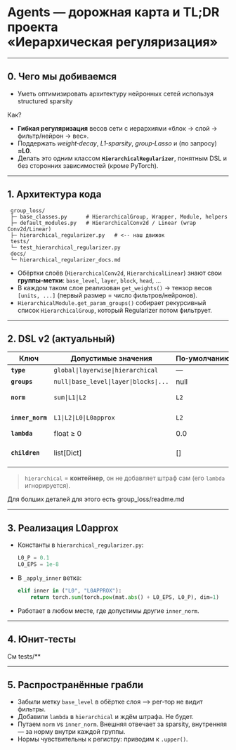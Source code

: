 # Agents — дорожная карта и TL;DR проекта «Иерархическая регуляризация»

---
## 0. Чего мы добиваемся

* Уметь оптимизировать архитектуру нейронных сетей используя structured sparsity

Как?
* **Гибкая регуляризация** весов сети с иерархиями «блок → слой → фильтр/нейрон → вес».
* Поддержать *weight‑decay*, *L1‑sparsity*, *group‑Lasso* и (по запросу) **≈L0**.
* Делать это одним классом **`HierarchicalRegularizer`**, понятным DSL и без сторонних зависимостей (кроме PyTorch).

---
## 1. Архитектура кода
```
 group_loss/
 ├─ base_classes.py      # HierarchicalGroup, Wrapper, Module, helpers
 ├─ default_modules.py   # HierarchicalConv2d / Linear (wrap Conv2d/Linear)
 ├─ hierarchical_regularizer.py   # <‑‑ наш движок
 tests/
 └─ test_hierarchical_regularizer.py
 docs/
 └─ hierarchical_regularizer_docs.md
```
* Обёртки слоёв (`HierarchicalConv2d`, `HierarchicalLinear`) знают свои **группы‑метки**: `base_level`, `layer`, `block`, `head`, ...
* В каждом таком слое реализован `get_weights()` → тензор весов `[units, ...]` (первый размер = число фильтров/нейронов).
* `HierarchicalModule.get_param_groups()` собирает рекурсивный список `HierarchicalGroup`, который Regularizer потом фильтрует.

---
## 2. DSL v2 (актуальный)
| Ключ | Допустимые значения | По‑умолчанию | Роль |
|------|--------------------|--------------|------|
| **`type`** | `global\|layerwise\|hierarchical` | — | Что группируем |
| **`groups`** | `null\|base_level\|layer\|blocks\|...` | null | Фильтр по меткам |
| **`norm`** | `sum\|L1\|L2` | `L2` | **Внешняя** норма между группами |
| **`inner_norm`** | `L1\|L2\|L0\|L0approx` | `L2` | **Внутренняя** норма одной группы |
| **`lambda`** | float ≥ 0 | 0.0 | Коэффициент |
| **`children`** | list[Dict] | [] | Разрешено **только** при `type="hierarchical"` |

> `hierarchical` = **контейнер**, он не добавляет штраф сам (его `lambda` игнорируется).

Для болших деталей для этого есть group_loss/readme.md

---
## 3. Реализация L0approx
* Константы в `hierarchical_regularizer.py`:
  ```python
  L0_P = 0.1
  L0_EPS = 1e-8
  ```
* В `_apply_inner` ветка:
  ```python
  elif inner in ("L0", "L0APPROX"):
      return torch.sum(torch.pow(mat.abs() + L0_EPS, L0_P), dim=1)
  ```
* Работает в любом месте, где допустимы другие `inner_norm`.

---
## 4. Юнит‑тесты

См tests/**

---
## 5. Распространённые грабли
* Забыли метку `base_level` в обёртке слоя —> рег‑тор не видит фильтры.
* Добавили `lambda` в `hierarchical` и ждём штрафа. Не будет.
* Путаем `norm` vs `inner_norm`. Внешняя отвечает за sparsity, внутренняя — за норму внутри каждой группы.
* Нормы чувствительны к регистру: приводим к `.upper()`.
